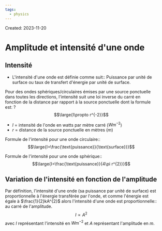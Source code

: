 ```yaml
---
tags:
  - physics
---
```

Created: 2023-11-20

# Amplitude et intensité d'une onde
## Intensité
- L'intensité d'une onde est définie comme suit:: Puissance par unité de surface ou taux de transfert d'énergie par unité de surface.
<!--SR:!2024-01-11,7,130-->

Pour des ondes sphériques/circulaires émises par une source ponctuelle dans toutes les directions, l'intensité suit une loi inverse du carré en fonction de la distance par rapport à la source ponctuelle dont la formule est:
?
$$\large{I\propto r^{-2}}$$
- $I$ = intensité de l'onde en watts par mètre carré ($Wm^{-2}$)
- $r$ = distance de la source ponctuelle en mètres ($m$)
<!--SR:!2024-02-07,31,230-->

Formule de l'intensité pour une onde circulaire::$$\large{I=\frac{\text{puissance}}{\text{surface}}}$$
<!--SR:!2024-02-01,46,250-->

Formule de l'intensité pour une onde sphérique::$$\large{I=\frac{\text{puissance}}{4\pi r^{2}}}$$
<!--SR:!2024-02-14,39,210-->

## Variation de l'intensité en fonction de l'amplitude

Par définition, l'intensité d'une onde (sa puissance par unité de surface) est proportionnelle à l'énergie transférée par l'onde, et comme l'énergie est égale à $\frac{1}{2}kA^{2}$ alors l'intensité d'une onde est proportionnelle:: au carré de l'amplitude.$$I\propto A^{2}$$avec $I$ représentant l'intensité en $Wm^{-2}$ et $A$ représentant l'amplitude en $m$.
<!--SR:!2024-01-31,45,250-->


